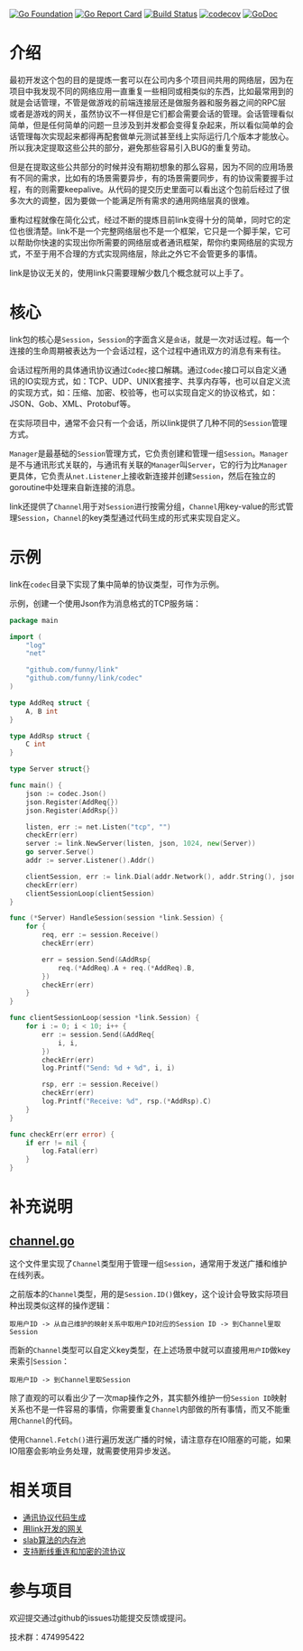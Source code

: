 [![Go Foundation](https://img.shields.io/badge/go-foundation-green.svg)](http://golangfoundation.org)
[![Go Report Card](https://goreportcard.com/badge/github.com/funny/link)](https://goreportcard.com/report/github.com/funny/link)
[![Build Status](https://travis-ci.org/funny/link.svg?branch=master)](https://travis-ci.org/funny/link)
[![codecov](https://codecov.io/gh/funny/link/branch/master/graph/badge.svg)](https://codecov.io/gh/funny/link)
[![GoDoc](https://img.shields.io/badge/api-reference-blue.svg)](https://godoc.org/github.com/funny/link)


介绍
====

最初开发这个包的目的是提炼一套可以在公司内多个项目间共用的网络层，因为在项目中我发现不同的网络应用一直重复一些相同或相类似的东西，比如最常用到的就是会话管理，不管是做游戏的前端连接层还是做服务器和服务器之间的RPC层或者是游戏的网关，虽然协议不一样但是它们都会需要会话的管理。会话管理看似简单，但是任何简单的问题一旦涉及到并发都会变得复杂起来，所以看似简单的会话管理每次实现起来都得再配套做单元测试甚至线上实际运行几个版本才能放心。所以我决定提取这些公共的部分，避免那些容易引入BUG的重复劳动。

但是在提取这些公共部分的时候并没有期初想象的那么容易，因为不同的应用场景有不同的需求，比如有的场景需要异步，有的场景需要同步，有的协议需要握手过程，有的则需要keepalive。从代码的提交历史里面可以看出这个包前后经过了很多次大的调整，因为要做一个能满足所有需求的通用网络层真的很难。

重构过程就像在简化公式，经过不断的提炼目前link变得十分的简单，同时它的定位也很清楚。link不是一个完整网络层也不是一个框架，它只是一个脚手架，它可以帮助你快速的实现出你所需要的网络层或者通讯框架，帮你约束网络层的实现方式，不至于用不合理的方式实现网络层，除此之外它不会管更多的事情。

link是协议无关的，使用link只需要理解少数几个概念就可以上手了。

核心
====

link包的核心是`Session`，`Session`的字面含义是`会话`，就是一次对话过程。每一个连接的生命周期被表达为一个会话过程，这个过程中通讯双方的消息有来有往。

会话过程所用的具体通讯协议通过`Codec`接口解耦。通过`Codec`接口可以自定义通讯的IO实现方式，如：TCP、UDP、UNIX套接字、共享内存等，也可以自定义流的实现方式，如：压缩、加密、校验等，也可以实现自定义的协议格式，如：JSON、Gob、XML、Protobuf等。

在实际项目中，通常不会只有一个会话，所以link提供了几种不同的`Session`管理方式。

`Manager`是最基础的`Session`管理方式，它负责创建和管理一组`Session`。`Manager`是不与通讯形式关联的，与通讯有关联的`Manager`叫`Server`，它的行为比`Manager`更具体，它负责从`net.Listener`上接收新连接并创建`Session`，然后在独立的goroutine中处理来自新连接的消息。

link还提供了`Channel`用于对`Session`进行按需分组，`Channel`用key-value的形式管理`Session`，`Channel`的key类型通过代码生成的形式来实现自定义。

示例
=======

link在`codec`目录下实现了集中简单的协议类型，可作为示例。

示例，创建一个使用Json作为消息格式的TCP服务端：

```go
package main

import (
	"log"
	"net"

	"github.com/funny/link"
	"github.com/funny/link/codec"
)

type AddReq struct {
	A, B int
}

type AddRsp struct {
	C int
}

type Server struct{}

func main() {
	json := codec.Json()
	json.Register(AddReq{})
	json.Register(AddRsp{})

	listen, err := net.Listen("tcp", "")
	checkErr(err)
	server := link.NewServer(listen, json, 1024, new(Server))
	go server.Serve()
	addr := server.Listener().Addr()

	clientSession, err := link.Dial(addr.Network(), addr.String(), json, 1024)
	checkErr(err)
	clientSessionLoop(clientSession)
}

func (*Server) HandleSession(session *link.Session) {
	for {
		req, err := session.Receive()
		checkErr(err)

		err = session.Send(&AddRsp{
			req.(*AddReq).A + req.(*AddReq).B,
		})
		checkErr(err)
	}
}

func clientSessionLoop(session *link.Session) {
	for i := 0; i < 10; i++ {
		err := session.Send(&AddReq{
			i, i,
		})
		checkErr(err)
		log.Printf("Send: %d + %d", i, i)

		rsp, err := session.Receive()
		checkErr(err)
		log.Printf("Receive: %d", rsp.(*AddRsp).C)
	}
}

func checkErr(err error) {
	if err != nil {
		log.Fatal(err)
	}
}

```

补充说明
=======

[channel.go](https://github.com/funny/link/blob/master/channel.go)
--------------

这个文件里实现了`Channel`类型用于管理一组`Session`，通常用于发送广播和维护在线列表。

之前版本的`Channel`类型，用的是`Session.ID()`做key，这个设计会导致实际项目种出现类似这样的操作逻辑：

```
取用户ID -> 从自己维护的映射关系中取用户ID对应的Session ID -> 到Channel里取Session
```

而新的`Channel`类型可以自定义key类型，在上述场景中就可以直接用`用户ID`做key来索引`Session`：

```
取用户ID -> 到Channel里取Session
```

除了直观的可以看出少了一次map操作之外，其实额外维护一份`Session ID`映射关系也不是一件容易的事情，你需要重复`Channel`内部做的所有事情，而又不能重用`Channel`的代码。

使用`Channel.Fetch()`进行遍历发送广播的时候，请注意存在IO阻塞的可能，如果IO阻塞会影响业务处理，就需要使用异步发送。

相关项目
====

* [通讯协议代码生成](https://github.com/funny/fastbin)
* [用link开发的网关](https://github.com/funny/fastway)
* [slab算法的内存池](https://github.com/funny/slab)
* [支持断线重连和加密的流协议](https://github.com/funny/snet)

参与项目
=======

欢迎提交通过github的issues功能提交反馈或提问。

技术群：474995422